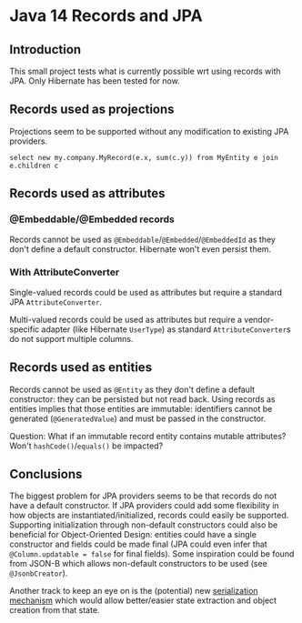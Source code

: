 # Java 14 Records and JPA

## Introduction

This small project tests what is currently possible wrt using records with JPA. Only Hibernate has been tested for now.

## Records used as projections

Projections seem to be supported without any modification to existing JPA providers.

    select new my.company.MyRecord(e.x, sum(c.y)) from MyEntity e join e.children c
    
## Records used as attributes

### @Embeddable/@Embedded records

Records cannot be used as `@Embeddable`/`@Embedded`/`@EmbeddedId` as they don't define a default constructor. Hibernate won't even persist them.

### With AttributeConverter

Single-valued records could be used as attributes but require a standard JPA `AttributeConverter`.

Multi-valued records could be used as attributes but require a vendor-specific adapter (like Hibernate `UserType`) as standard `AttributeConverter`s  do not support multiple columns.

## Records used as entities

Records cannot be used as `@Entity` as they don't define a default constructor: they can be persisted but not read back.
Using records as entities implies that those entities are immutable: identifiers cannot be generated (`@GeneratedValue`) and must be passed in the constructor.

Question: What if an immutable record entity contains mutable attributes? Won't `hashCode()`/`equals()` be impacted?

## Conclusions

The biggest problem for JPA providers seems to be that records do not have a default constructor.
If JPA providers could add some flexibility in how objects are instantiated/initialized, records could easily be supported.
Supporting initialization through non-default constructors could also be beneficial for Object-Oriented Design: entities could have a single constructor and fields could be made final (JPA could even infer that `@Column.updatable = false` for final fields).
Some inspiration could be found from JSON-B which allows non-default constructors to be used (see `@JsonbCreator`).

Another track to keep an eye on is the (potential) new [serialization mechanism](https://cr.openjdk.java.net/~briangoetz/amber/serialization.html) which would allow better/easier state extraction and object creation from that state.  